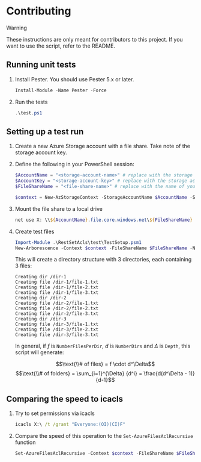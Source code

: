 # Contributing

> [!WARNING]
> These instructions are only meant for contributors to this project.
> If you want to use the script, refer to the README.

## Running unit tests

1. Install Pester. You should use Pester 5.x or later.

    ```powershell
    Install-Module -Name Pester -Force
    ```

2. Run the tests

    ```powershell
    .\test.ps1
    ```

## Setting up a test run

1. Create a new Azure Storage account with a file share. Take note of the storage account key.
1. Define the following in your PowerShell session:

    ```powershell
    $AccountName = "<storage-account-name>" # replace with the storage account name
    $AccountKey = "<storage-account-key>" # replace with the storage account key
    $FileShareName = "<file-share-name>" # replace with the name of your file share

    $context = New-AzStorageContext -StorageAccountName $AccountName -StorageAccountKey $AccountKey
    ```

1. Mount the file share to a local drive

    ```powershell
    net use X: \\${AccountName}.file.core.windows.net\${FileShareName} /u:${AccountName} $AccountKey
    ```

1. Create test files

    ```powershell
    Import-Module .\RestSetAcls\test\TestSetup.psm1
    New-Arborescence -Context $context -FileShareName $FileShareName -NumberDirs 3 -NumberFilesPerDir 3 -Depth 1
    ```

    This will create a directory structure with 3 directories, each containing 3 files:

    ```plaintext
    Creating dir /dir-1
    Creating file /dir-1/file-1.txt
    Creating file /dir-1/file-2.txt
    Creating file /dir-1/file-3.txt
    Creating dir /dir-2
    Creating file /dir-2/file-1.txt
    Creating file /dir-2/file-2.txt
    Creating file /dir-2/file-3.txt
    Creating dir /dir-3
    Creating file /dir-3/file-1.txt
    Creating file /dir-3/file-2.txt
    Creating file /dir-3/file-3.txt
    ```

    In general, if $f$ is `NumberFilesPerDir`, $d$ is `NumberDirs` and $\Delta$ is `Depth`, this script will generate:
    
    $$\text{\\# of files} = f \cdot d^\Delta$$
    $$\text{\\# of folders} = \sum_{i=1}^{\Delta} {d^i} = \frac{d(d^\Delta - 1)}{d-1}$$

## Comparing the speed to icacls

1. Try to set permissions via icacls

    ```cmd
    icacls X:\ /t /grant "Everyone:(OI)(CI)F"
    ```

1. Compare the speed of this operation to the `Set-AzureFilesAclRecursive` function

    ```powershell
    Set-AzureFilesAclRecursive -Context $context -FileShareName $FileShareName -FilePath "/" -SddlPermission $sddl
    ```
